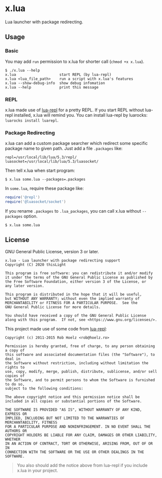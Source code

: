 # x.lua
Lua launcher with package redirecting.

## Usage
### Basic
You may add `run` permission to x.lua for shorter call (`chmod +x x.lua`).
````
$ ./x.lua --help
x.lua                    start REPL (by lua-repl)
x.lua <lua_file_path>    run a script with x.lua's features
x.lua --show-debug-info  show debug infomation
x.lua --help             print this message
````

### REPL
x.lua made use of [lua-repl](https://github.com/hoelzro/lua-repl) for a pretty REPL. If you start REPL without lua-repl installed, x.lua will remind you.
You can install lua-repl by luarocks: `luarocks install luarepl`.

### Package Redirecting
x.lua can add a custom package searcher which redirect some specific package name to given path. Just add a file `.packages` like:
````
repl=/usr/local/lib/lua/5.3/repl/
luasocket=/usr/local/lib/lua/5.3/luasocket/
````
Then tell x.lua when start program:
````
$ x.lua some.lua --packages=.packages
````
In `some.lua`, require these package like:
````lua
require('@repl')
require('@luasocket/socket')
````
If you rename `.packages` to `.lua_packages`, you can call x.lua without `--packages` option.
````
$ x.lua some.lua
````

## License
GNU General Public License, version 3 or later.

    x.lua - Lua launcher with package redirecting support
    Copyright (C) 2020 thisLight
    
    This program is free software: you can redistribute it and/or modify
    it under the terms of the GNU General Public License as published by
    the Free Software Foundation, either version 3 of the License, or
    any later version.
    
    This program is distributed in the hope that it will be useful,
    but WITHOUT ANY WARRANTY; without even the implied warranty of
    MERCHANTABILITY or FITNESS FOR A PARTICULAR PURPOSE.  See the
    GNU General Public License for more details.

    You should have received a copy of the GNU General Public License
    along with this program.  If not, see <https://www.gnu.org/licenses/>.

This project made use of some code from [lua-repl](https://github.com/hoelzro/lua-repl):

    Copyright (c) 2011-2015 Rob Hoelz <rob@hoelz.ro>
    
    Permission is hereby granted, free of charge, to any person obtaining a copy of
    this software and associated documentation files (the "Software"), to deal in
    the Software without restriction, including without limitation the rights to
    use, copy, modify, merge, publish, distribute, sublicense, and/or sell copies of
    the Software, and to permit persons to whom the Software is furnished to do so,
    subject to the following conditions:
    
    The above copyright notice and this permission notice shall be included in all copies or substantial portions of the Software.

    THE SOFTWARE IS PROVIDED "AS IS", WITHOUT WARRANTY OF ANY KIND, EXPRESS OR
    IMPLIED, INCLUDING BUT NOT LIMITED TO THE WARRANTIES OF MERCHANTABILITY, FITNESS
    FOR A PARTICULAR PURPOSE AND NONINFRINGEMENT. IN NO EVENT SHALL THE AUTHORS OR
    COPYRIGHT HOLDERS BE LIABLE FOR ANY CLAIM, DAMAGES OR OTHER LIABILITY, WHETHER
    IN AN ACTION OF CONTRACT, TORT OR OTHERWISE, ARISING FROM, OUT OF OR IN
    CONNECTION WITH THE SOFTWARE OR THE USE OR OTHER DEALINGS IN THE SOFTWARE.

> You also should add the notice above from lua-repl if you include x.lua in your project.
